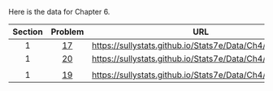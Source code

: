 Here is the data for Chapter 6.

|Section|Problem|URL|
|:---:|:---:|:---:|
|1|[17](https://sullystats.github.io/Stats7e/Data/Ch4/6_1_17.csv)|<a>https://sullystats.github.io/Stats7e/Data/Ch4/6_1_17.csv</a><br/>|
|1|[20](https://sullystats.github.io/Stats7e/Data/Ch4/6_1_20.csv)|<a>https://sullystats.github.io/Stats7e/Data/Ch4/6_1_20.csv</a><br/>|
| | |
|1|[19](https://sullystats.github.io/Stats7e/Data/Ch4/6_3_19.csv)|<a>https://sullystats.github.io/Stats7e/Data/Ch4/6_3_19.csv</a><br/>|
